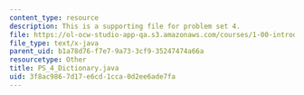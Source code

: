 ```yaml
---
content_type: resource
description: This is a supporting file for problem set 4.
file: https://ol-ocw-studio-app-qa.s3.amazonaws.com/courses/1-00-introduction-to-computers-and-engineering-problem-solving-spring-2012/3f8ac9867d17e6cd1cca0d2ee6ade7fa_PS_4_Dictionary.java
file_type: text/x-java
parent_uid: b1a78d76-f7e7-9a73-3cf9-35247474a66a
resourcetype: Other
title: PS_4_Dictionary.java
uid: 3f8ac986-7d17-e6cd-1cca-0d2ee6ade7fa
---
```

